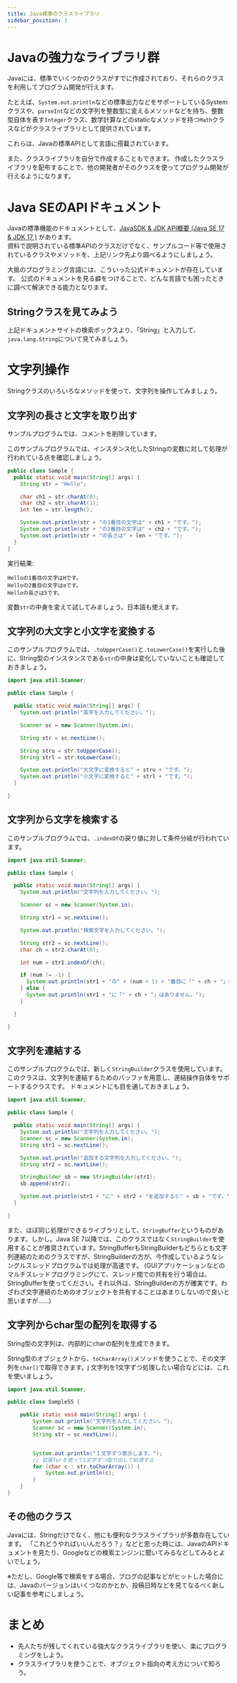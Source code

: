 ```yaml
---
title: Java標準のクラスライブラリ
sidebar_position: 1
---
```


# Javaの強力なライブラリ群

Javaには、標準でいくつかのクラスがすでに作成されており、それらのクラスを利用してプログラム開発が行えます。

たとえば、`System.out.println`などの標準出力などをサポートしているSystemクラスや、`parseInt`などの文字列を整数型に変えるメソッドなどを持ち、整数型自体を表す`Integer`クラス、数学計算などのstaticなメソッドを持つ`Math`クラスなどがクラスライブラリとして提供されています。

これらは、Javaの標準APIとして言語に搭載されています。

また、クラスライブラリを自分で作成することもできます。
作成したクラスライブラリを配布することで、他の開発者がそのクラスを使ってプログラム開発が行えるようになります。

# Java SEのAPIドキュメント

Javaの標準機能のドキュメントとして、<a href="https://docs.oracle.com/javase/jp/17/docs/api/index.html" target="_blank">JavaSDK & JDK API概要 (Java SE 17 & JDK 17 )</a> があります。  
資料で説明されている標準APIのクラスだけでなく、サンプルコード等で使用されているクラスやメソッドを、上記リンク先より調べるようにしましょう。

大抵のプログラミング言語には、こういった公式ドキュメントが存在しています。
公式のドキュメントを見る癖をつけることで、どんな言語でも困ったときに調べて解決できる能力となります。

## Stringクラスを見てみよう

上記ドキュメントサイトの検索ボックスより、「String」と入力して、`java.lang.String`について見てみましょう。

# 文字列操作

Stringクラスのいろいろなメソッドを使って、文字列を操作してみましょう。

## 文字列の長さと文字を取り出す

サンプルプログラムでは、コメントを削除しています。

このサンプルプログラムでは、インスタンス化したStringの変数に対して処理が行われている点を確認しましょう。

```java
public class Sample {
  public static void main(String[] args) {
    String str = "Hello";

    char ch1 = str.charAt(0);
    char ch2 = str.charAt(1);
    int len = str.length();

    System.out.println(str + "の1番目の文字は" + ch1 + "です。");
    System.out.println(str + "の2番目の文字は" + ch2 + "です。");
    System.out.println(str + "の長さは" + len + "です。");
  }
}
```

実行結果:

```
Helloの1番目の文字はHです。
Helloの2番目の文字はeです。
Helloの長さは5です。
```

変数`str`の中身を変えて試してみましょう。日本語も使えます。


## 文字列の大文字と小文字を変換する

このサンプルプログラムでは、`.toUpperCase()`と`.toLowerCase()`を実行した後に、String型のインスタンスである`str`の中身は変化していないことも確認しておきましょう。

```java
import java.util.Scanner;

public class Sample {

  public static void main(String[] args) {
    System.out.println("英字を入力してください。");

    Scanner sc = new Scanner(System.in);

    String str = sc.nextLine();

    String stru = str.toUpperCase();
    String strl = str.toLowerCase();

    System.out.println("大文字に変換すると" + stru + "です。");
    System.out.println("小文字に変換すると" + strl + "です。");
  }

}
```

## 文字列から文字を検索する

このサンプルプログラムでは、`.indexOf`の戻り値に対して条件分岐が行われています。

```java
import java.util.Scanner;

public class Sample {

  public static void main(String[] args) {
    System.out.println("文字列を入力してください。");

    Scanner sc = new Scanner(System.in);

    String str1 = sc.nextLine();

    System.out.println("検索文字を入力してください。");

    String str2 = sc.nextLine();
    char ch = str2.charAt(0);

    int num = str1.indexOf(ch);

    if (num != -1) {
      System.out.println(str1 + "の" + (num + 1) + "番目に「" + ch + "」がみつかりました。");
    } else {
      System.out.println(str1 + "に「" + ch + "」はありません。");
    }

  }

}
```


## 文字列を連結する

このサンプルプログラムでは、新しく`StringBuilder`クラスを使用しています。このクラスは、文字列を連結するためのバッファを用意し、連結操作自体をサポートするクラスです。
ドキュメントにも目を通しておきましょう。

```java
import java.util.Scanner;

public class Sample {

  public static void main(String[] args) {
    System.out.println("文字列を入力してください。");
    Scanner sc = new Scanner(System.in);
    String str1 = sc.nextLine();

    System.out.println("追加する文字列を入力してください。");
    String str2 = sc.nextLine();

    StringBuilder sb = new StringBuilder(str1);
    sb.append(str2);

    System.out.println(str1 + "に" + str2 + "を追加すると" + sb + "です。");
  }

}
```

また、ほぼ同じ処理ができるライブラリとして、`StringBuffer`というものがあります。しかし。Java SE 7以降では、このクラスではなく`StringBuilder`を使用することが推奨されています。StringBufferもStringBuilderもどちらとも文字列連結のためのクラスですが、StringBuilderの方が、今作成しているようなシングルスレッドプログラムでは処理が高速です。
(GUIアプリケーションなどのマルチスレッドプログラミングにて、スレッド間での共有を行う場合は、StringBufferを使ってください。それ以外は、StringBuilderの方が確実です。わざわざ文字連結のためのオブジェクトを共有することはあまりしないので良いと思いますが……)

## 文字列からchar型の配列を取得する

String型の文字列は、内部的にcharの配列を生成できます。

String型のオブジェクトから、`toCharArray()`メソッドを使うことで、その文字列を`char[]`で取得できます。j
文字列を1文字ずつ処理したい場合などには、これを使いましょう。

```java
import java.util.Scanner;

public class Sample55 {

    public static void main(String[] args) {
        System.out.println("文字列を入力してください。");
        Scanner sc = new Scanner(System.in);
        String str = sc.nextLine();


        System.out.println("１文字ずつ表示します。");
        // 拡張forを使って1文字ずつ取り出して処理する
        for (char c : str.toCharArray()) {
            System.out.println(c);
        }
    }
}
```


## その他のクラス

Javaには、Stringだけでなく、他にも便利なクラスライブラリが多数存在しています。
「これどうやればいいんだろう？」などと思った時には、JavaのAPIドキュメントを見たり、Googleなどの検索エンジンに聞いてみるなどしてみるとよいでしょう。

※ただし、Google等で検索をする場合、ブログの記事などがヒットした場合には、Javaのバージョンはいくつなのかとか、投稿日時などを見てなるべく新しい記事を参考にしましょう。

# まとめ
- 先人たちが残してくれている強大なクラスライブラリを使い、楽にプログラミングをしよう。
- クラスライブラリを使うことで、オブジェクト指向の考え方について知ろう。
